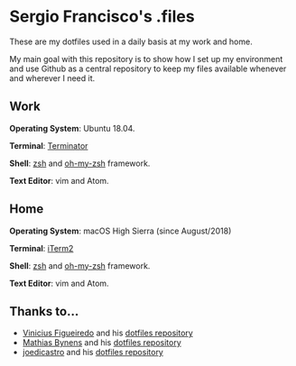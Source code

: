 # Sergio Francisco's .files

These are my dotfiles used in a daily basis at my work and home.

My main goal with this repository is to show how I set up my environment and use Github as a central repository to keep my files available whenever and wherever I need it.

## Work

**Operating System**: Ubuntu 18.04.

**Terminal**: [Terminator](https://gnometerminator.blogspot.com/p/introduction.html)

**Shell**: [zsh](http://www.zsh.org/) and [oh-my-zsh](https://ohmyz.sh/) framework.

**Text Editor**: vim and Atom.

## Home

**Operating System**: macOS High Sierra (since August/2018)

**Terminal**: [iTerm2](https://www.iterm2.com/)

**Shell**: [zsh](http://www.zsh.org/) and [oh-my-zsh](https://ohmyz.sh/) framework.

**Text Editor**: vim and Atom.

## Thanks to...

* [Vinicius Figueiredo](https://github.com/viniciusfs) and his [dotfiles repository](https://github.com/viniciusfs/dotfiles)
* [Mathias Bynens](https://github.com/mathiasbynens) and his [dotfiles repository](https://github.com/mathiasbynens/dotfiles)
* [joedicastro](https://github.com/joedicastro) and his [dotfiles repository](https://github.com/joedicastro/dotfiles)
